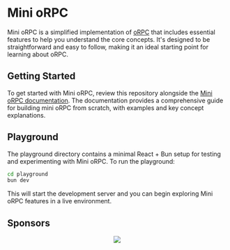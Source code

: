 # Mini oRPC

Mini oRPC is a simplified implementation of [oRPC](https://orpc.unnoq.com) that includes essential features to help you understand the core concepts. It's designed to be straightforward and easy to follow, making it an ideal starting point for learning about oRPC.

## Getting Started

To get started with Mini oRPC, review this repository alongside the [Mini oRPC documentation](https://orpc.unnoq.com/learn-and-contribute/mini-orpc/overview). The documentation provides a comprehensive guide for building mini oRPC from scratch, with examples and key concept explanations.

## Playground

The playground directory contains a minimal React + Bun setup for testing and experimenting with Mini oRPC. To run the playground:

```bash
cd playground
bun dev
```

This will start the development server and you can begin exploring Mini oRPC features in a live environment.

## Sponsors

<p align="center">
  <a href="https://cdn.jsdelivr.net/gh/unnoq/unnoq/sponsors.svg">
    <img src='https://cdn.jsdelivr.net/gh/unnoq/unnoq/sponsors.svg'/>
  </a>
</p>
